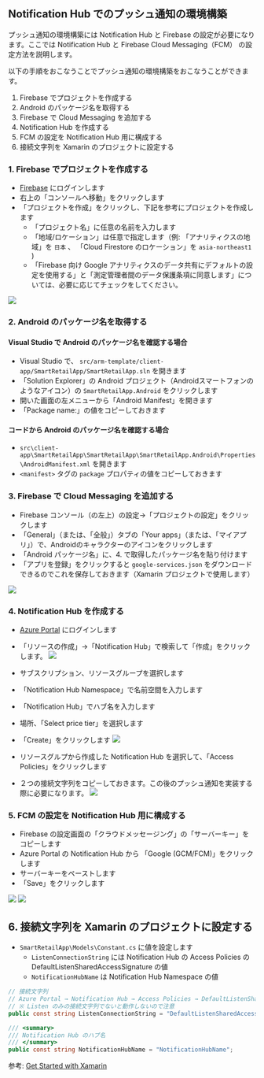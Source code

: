 ## Notification Hub でのプッシュ通知の環境構築
プッシュ通知の環境構築には Notification Hub と Firebase の設定が必要になります。ここでは Notification Hub と Firebase Cloud Messaging（FCM） の設定方法を説明します。

以下の手順をおこなうことでプッシュ通知の環境構築をおこなうことができます。

1. Firebase でプロジェクトを作成する
1. Android のパッケージ名を取得する
1. Firebase で Cloud Messaging を追加する
1. Notification Hub を作成する
1. FCM の設定を Notification Hub 用に構成する
1. 接続文字列を Xamarin のプロジェクトに設定する

### 1. Firebase でプロジェクトを作成する

- [Firebase](https://firebase.google.com/?hl=ja) にログインします
- 右上の「コンソールへ移動」をクリックします
- 「プロジェクトを作成」をクリックし、下記を参考にプロジェクトを作成します
  - 「プロジェクト名」に任意の名前を入力します
  - 「地域/ロケーション」は任意で指定します（例: 「アナリティクスの地域」を `日本` 、 「Cloud Firestore のロケーション」を `asia-northeast1` )
  - 「Firebase 向け Google アナリティクスのデータ共有にデフォルトの設定を使用する」と「測定管理者間のデータ保護条項に同意します」については、必要に応じてチェックをしてください。

![](images/notification-hubs-005.png)

### 2. Android のパッケージ名を取得する

#### Visual Studio で Android のパッケージ名を確認する場合

- Visual Studio で、 `src/arm-template/client-app/SmartRetailApp/SmartRetailApp.sln` を開きます
- 「Solution Explorer」の Android プロジェクト（Androidスマートフォンのようなアイコン）の `SmartRetailApp.Android` をクリックします
- 開いた画面の左メニューから「Android Manifest」を開きます
- 「Package name:」の値をコピーしておきます

#### コードから Android のパッケージ名を確認する場合

- `src\client-app\SmartRetailApp\SmartRetailApp\SmartRetailApp.Android\Properties\AndroidManifest.xml` を開きます
- `<manifest>` タグの `package` プロパティの値をコピーしておきます

### 3. Firebase で Cloud Messaging を追加する

- Firebase コンソール（の左上）の設定→「プロジェクトの設定」をクリックします
- 「General」（または、「全般」）タブの「Your apps」（または、「マイアプリ」）で、Androidのキャラクターのアイコンをクリックします
- 「Android パッケージ名」に、4. で取得したパッケージ名を貼り付けます
- 「アプリを登録」をクリックすると `google-services.json` をダウンロードできるのでこれを保存しておきます（Xamarin プロジェクトで使用します）

![](images/notification-hubs-006.png)

### 4. Notification Hub を作成する
- [Azure Portal](https://portal.azure.com/) にログインします
- 「リソースの作成」→「Notification Hub」で検索して「作成」をクリックします。
![](images/notification-hubs-001.png)

- サブスクリプション、リソースグループを選択します
- 「Notification Hub Namespace」で名前空間を入力します
- 「Notification Hub」でハブ名を入力します
- 場所、「Select price tier」を選択します
- 「Create」をクリックします
![](images/notification-hubs-002.png)

- リソースグルプから作成した Notification Hub を選択して、「Access Policies」をクリックします
- ２つの接続文字列をコピーしておきます。この後のプッシュ通知を実装する際に必要になります。
![](images/notification-hubs-003.png)


### 5. FCM の設定を Notification Hub 用に構成する

- Firebase の設定画面の「クラウドメッセージング」の「サーバーキー」をコピーします
- Azure Portal の Notification Hub から 「Google (GCM/FCM)」をクリックします
- サーバーキーをペーストします
- 「Save」をクリックします

![](images/notification-hubs-007.png)
![](images/notification-hubs-008.png)


## 6. 接続文字列を Xamarin のプロジェクトに設定する
- `SmartRetailApp\Models\Constant.cs` に値を設定します
  - `ListenConnectionString` には Notification Hub の Access Policies の DefaultListenSharedAccessSignature の値
  - `NotificationHubName` は Notification Hub Namespace の値

```cs
// 接続文字列
// Azure Portal → Notification Hub → Access Policies → DefaultListenShared AccessSignature
// ※ Listen のみの接続文字列でないと動作しないので注意
public const string ListenConnectionString = "DefaultListenSharedAccessSignature";

/// <summary>
/// Notification Hub のハブ名
/// </summary>
public const string NotificationHubName = "NotificationHubName";
```


参考: [Get Started with Xamarin](https://docs.microsoft.com/en-us/appcenter/sdk/getting-started/xamarin)

